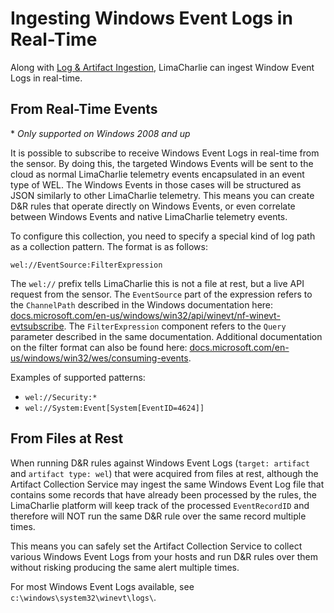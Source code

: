 # Ingesting Windows Event Logs in Real-Time

Along with [Log & Artifact Ingestion](./external_logs.md), LimaCharlie can ingest Window Event Logs in real-time.

## From Real-Time Events
\* *Only supported on Windows 2008 and up*

It is possible to subscribe to receive Windows Event Logs in real-time from the sensor. By doing this, the targeted Windows Events will be sent to the cloud as normal LimaCharlie telemetry events encapsulated in an event type of WEL. The Windows Events in those cases will be structured as JSON similarly to other LimaCharlie telemetry. This means you can create D&R rules that operate directly on Windows Events, or even correlate between Windows Events and native LimaCharlie telemetry events.

To configure this collection, you need to specify a special kind of log path as a collection pattern. The format is as follows:

`wel://EventSource:FilterExpression`

The `wel://` prefix tells LimaCharlie this is not a file at rest, but a live API request from the sensor. The `EventSource` part of the expression refers to the `ChannelPath` described in the Windows documentation here: [docs.microsoft.com/en-us/windows/win32/api/winevt/nf-winevt-evtsubscribe](https://docs.microsoft.com/en-us/windows/win32/api/winevt/nf-winevt-evtsubscribe). The `FilterExpression` component refers to the `Query` parameter described in the same documentation. Additional documentation on the filter format can also be found here: [docs.microsoft.com/en-us/windows/win32/wes/consuming-events](https://docs.microsoft.com/en-us/windows/win32/wes/consuming-events).

Examples of supported patterns:

* `wel://Security:*`
* `wel://System:Event[System[EventID=4624]]`

## From Files at Rest

When running D&R rules against Windows Event Logs (`target: artifact` and `artifact type: wel`) that were acquired from files at rest, although the Artifact Collection Service may ingest the same Windows Event Log file that contains some records that have already been processed by the rules, the LimaCharlie platform will keep track of the processed `EventRecordID` and therefore will NOT run the same D&R rule over the same record multiple times.

This means you can safely set the Artifact Collection Service to collect various Windows Event Logs from your hosts and run D&R rules over them without risking producing the same alert multiple times.

For most Windows Event Logs available, see `c:\windows\system32\winevt\logs\`.
